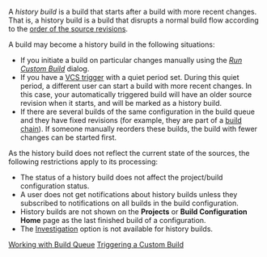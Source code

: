 [//]: # (title: History Build)
[//]: # (auxiliary-id: History Build)

A _history build_ is a build that starts after a build with more recent changes. That is, a history build is a build that disrupts a normal build flow according to the [order of the source revisions](revision.md#Revision+order).

<!--[//]: # (Internal note. Do not delete. "History Buildd159e7.txt")-->    

A build may become a history build in the following situations:
* If you initiate a build on particular changes manually using the _[Run Custom Build](running-custom-build.md)_ dialog.
* If you have a [VCS trigger](configuring-vcs-triggers.md) with a quiet period set. During this quiet period, a different user can start a build with more recent changes. In this case, your automatically triggered build will have an older source revision when it starts, and will be marked as a history build.
* If there are several builds of the same configuration in the build queue and they have fixed revisions (for example, they are part of a [build chain](build-chain.md)). If someone manually reorders these builds, the build with fewer changes can be started first.

As the history build does not reflect the current state of the sources, the following restrictions apply to its processing:
* The status of a history build does not affect the project/build configuration status.
* A user does not get notifications about history builds unless they subscribed to notifications on all builds in the build configuration.
* History builds are not shown on the __Projects__ or __Build Configuration Home__ page as the last finished build of a configuration.
* The [Investigation](investigating-and-muting-build-failures.md) option is not available for history builds.

<!--[//]: # (Internal note. Do not delete. "History Buildd159e60.txt")-->    

 <seealso>
        <category ref="concepts">
            <a href="working-with-build-queue.md">Working with Build Queue</a>
        </category>
        <category ref="admin-guide">
            <a href="running-custom-build.md">Triggering a Custom Build</a>
        </category>
</seealso>

